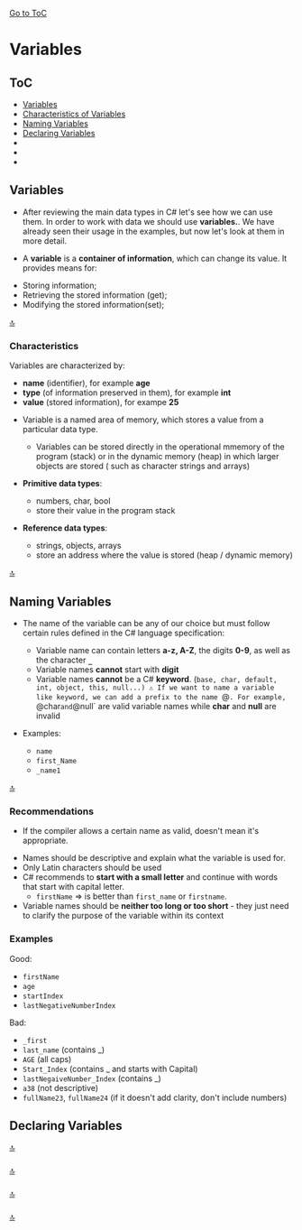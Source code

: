 [Go to ToC](../README.md)

# Variables

## ToC
* [Variables](#variables)
* [Characteristics of Variables](#characteristics)
* [Naming Variables](#naming-variables)
* [Declaring Variables](#declaring-variables)
* [ ](#)
* [](#)
* [](#)

## Variables

* After reviewing the main data types in C# let's see how we can use them. In order to work with data we should use **variables.**. We have already seen their usage in the examples, but now let's look at them in more detail.

* A **variable** is a **container of information**, which can change its value. It provides means for:

- Storing information;
- Retrieving the stored information (get);
- Modifying the stored information(set);


[🔝](#toc)  
  

### Characteristics

Variables are characterized by:
- **name** (identifier), for example **age**
- **type** (of information preserved in them), for example **int**
- **value** (stored information), for exampe **25**


* Variable is a named area of memory, which stores a value from a particular data type.
    * Variables can be stored directly in the operational mmemory of the program (stack) or in the dynamic memory (heap) in which larger objects are stored ( such as character strings and arrays)

* **Primitive data types**:
    * numbers, char, bool
    * store their value in the program stack
* **Reference data types**:
    * strings, objects, arrays
    * store an address where the value is stored (heap / dynamic memory)


[🔝](#toc)  
  
## Naming Variables

* The name of the variable can be any of our choice but must follow certain rules defined in the C# language specification:
    * Variable name can contain letters **a-z, A-Z**, the digits **0-9**, as well as the character **`_`**
    * Variable names **cannot** start with **digit**
    * Variable names **cannot** be a C# **keyword**. (`base, char, default, int, object, this, null...)
⚠️ If we want to name a variable like keyword, we can add a prefix to the name `@`. For example, `@char` and `@null` are valid variable names while **char** and **null** are invalid

* Examples:
    * `name`
    * `first_Name`
    * `_name1`
  
[🔝](#toc)  

### Recommendations

* If the compiler allows a certain name as valid, doesn't mean it's appropriate.

- Names should be descriptive and explain what the variable is used for.
- Only Latin characters should be used
- C# recommends to **start with a small letter** and continue with words that start with capital letter. 
    * `firstName` => is better than `first_name` or `firstname`. 
- Variable names should be **neither too long or too short** - they just need to clarify the purpose of the variable within its context

### Examples

Good:

- `firstName`
- `age`
- `startIndex`
- `lastNegativeNumberIndex`

Bad:

- `_first`
- `last_name` (contains _)
- `AGE` (all caps)
- `Start_Index` (contains _ and starts with Capital)
- `lastNegaiveNumber_Index` (contains _)
- `a38` (not descriptive)
- `fullName23`, `fullName24` (if it doesn't add clarity, don't include numbers)

## Declaring Variables


  
[🔝](#toc)  

###


  
[🔝](#toc)  

### 



[🔝](#toc)    
  
  
### 


  
[🔝](#toc)  

  
  
  
